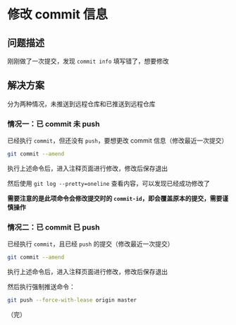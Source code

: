 # 修改 commit 信息

## 问题描述

刚刚做了一次提交，发现 `commit info` 填写错了，想要修改

## 解决方案

分为两种情况，未推送到远程仓库和已推送到远程仓库

### 情况一：已 commit 未 push

已经执行 `commit`，但还没有 `push`，要想更改 commit 信息（修改最近一次提交）

```bash
git commit --amend
```

执行上述命令后，进入注释页面进行修改，修改后保存退出

然后使用 `git log --pretty=oneline` 查看内容，可以发现已经成功修改了

**需要注意的是此项命令会修改提交时的 `commit-id`，即会覆盖原本的提交，需要谨慎操作**

### 情况二：已 commit 已 push

已经执行 `commit`，且已经 `push` 的提交（修改最近一次提交）

```bash
git commit --amend
```

执行上述命令后，进入注释页面进行修改，修改后保存退出

然后执行强制推送命令：

```bash
git push --force-with-lease origin master
```

（完）
